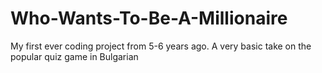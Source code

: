 # Who-Wants-To-Be-A-Millionaire
My first ever coding project from 5-6 years ago. A very basic take on the popular quiz game in Bulgarian
